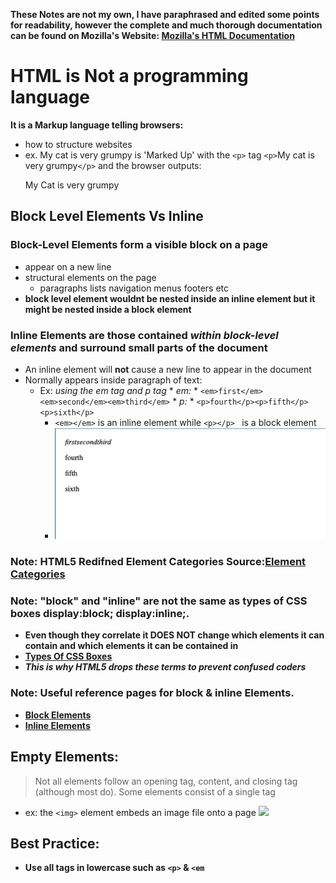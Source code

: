 **These Notes are not my own, I have paraphrased and edited some points for readability, however the complete and much thorough documentation can be found on Mozilla's Website: [Mozilla's HTML Documentation](https://developer.mozilla.org/en-US/docs/Learn/CSS/Building_blocks/The_box_model#Types_of_CSS_boxes)**
# HTML is Not a programming language
**It is a Markup language telling browsers:**
  * how to structure websites
  * ex. My cat is very grumpy is 'Marked Up' with the `<p>` tag `<p>`My cat is very grumpy`</p>` and the browser outputs:
      <p>My Cat is very grumpy</p>
## Block Level Elements Vs Inline
  ### **Block-Level Elements** form a visible block on a page 
  * appear on a new line
  * structural elements on the page
    * paragraphs lists navigation menus footers etc
  * **block level element wouldnt be nested inside an inline element but it might be nested inside a block element**
  ### **Inline Elements** are those contained *within block-level elements* and surround small parts of the document
  * An inline element will **not** cause a new line to appear in the document
  * Normally appears inside paragraph of text:
    * Ex: *using the em tag and p tag* 
          *  *em:*
            * `<em>first</em><em>second</em><em>third</em>`
          *  *p:*
            * `<p>fourth</p><p>fifth</p><p>sixth</p>`
      * `<em></em>` is an inline element while `<p></p> ` is a block element
      * ![MarkDown Image](images/exapmle-1.png)
  ### Note: HTML5 Redifned Element Categories Source:[Element Categories](https://html.spec.whatwg.org/multipage/indices.html#element-content-categories)

  ### Note: "block" and "inline" are not the same as types of CSS boxes display:block; display:inline;.
  * **Even though they correlate it DOES NOT change which elements it can contain and which elements it can be contained in**
  * **[Types Of CSS Boxes](https://developer.mozilla.org/en-US/docs/Learn/CSS/Building_blocks/The_box_model#Types_of_CSS_boxes)**
  * ***This is why HTML5 drops these terms to prevent confused coders***
  ### Note: Useful reference pages for block & inline Elements.
  * **[Block Elements](https://developer.mozilla.org/en-US/docs/Web/HTML/Block-level_elements)**
  * **[Inline Elements](https://developer.mozilla.org/en-US/docs/Web/HTML/Inline_elements)**

## Empty Elements:
 >Not all elements follow an opening tag, content, and closing tag (although most do). Some elements consist of a single tag
 * ex: the `<img>` element embeds an image file onto a page
        <img src="https://raw.githubusercontent.com/mdn/beginner-html-site/gh-pages/images/firefox-icon.png">

## Best Practice:
  * **Use all tags in lowercase such as `<p>` & `<em`**
 